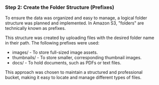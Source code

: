 ### Step 2: Create the Folder Structure (Prefixes)

To ensure the data was organized and easy to manage, a logical folder structure was planned and implemented. In Amazon S3, "folders" are technically known as prefixes.

This structure was created by uploading files with the desired folder name in their path. The following prefixes were used:

* images/ - To store full-sized image assets.
* thumbnails/ - To store smaller, corresponding thumbnail images.
* docs/ - To hold documents, such as PDFs or text files.

This approach was chosen to maintain a structured and professional bucket, making it easy to locate and manage different types of files.
